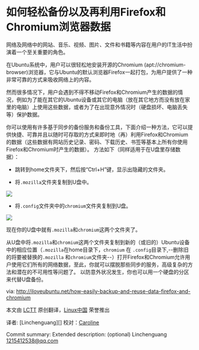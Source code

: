 如何轻松备份以及再利用Firefox和Chromium浏览器数据
================================================================================

网络及网络中的网站、音乐、视频、图片、文件和书籍等内容在用户的IT生活中扮演着一个至关重要的角色。

在Ubuntu系统中，用户可以很轻松地安装开源的Chromium (apt://chromium-browser)浏览器，它与Ubuntu的默认浏览器Firefox一起打包，为用户提供了一种非常可靠的方式来吸收网络上的内容。

然而很多情况下，用户会遇到不得不移动Firefox和Chromium产生的数据的情况，例如为了能在其它的Ubuntu设备或其它的电脑（放在其它地方而没有放在家里的电脑）上使用这些数据，或者为了在出现意外情况时（硬盘损坏、电脑丢失等）保护数据。 

你可以使用有许多基于同步的备份服务和备份工具，下面介绍一种方法，它可以提供快捷、可靠并且以随时可存取的方式来即时地（再）利用Firefox和Chromium的数据（这些数据有网站历史记录、密码、下载历史、书签等基本上所有你使用Firefox和Chromium时产生的数据）。
方法如下（同样适用于在U盘里存储数据）：

- 跳转到home文件夹下，然后按“Ctrl+H”键，显示出隐藏的文件夹。 

- 将`.mozilla`文件夹复制到U盘中。

![](http://iloveubuntu.net/pictures_me/mozilla%20wed%20data%20backup.png)

- 将`.config`文件夹中的`chromium`文件夹复制到U盘。

![](http://iloveubuntu.net/pictures_me/chromium%20web%20data%20backup.png)

现在你的U盘中就有`.mozilla`和`chromium`这两个文件夹了。

从U盘中将`.mozilla`和`chromium`这两个文件夹复制到新的（或旧的）Ubuntu设备中的相应位置（`.mozilla`在home目录下，`chromium` 在 `.config`目录下,--删除旧的将要被替换的`.mozilla` 和`chromium`文件夹--）打开Firefox和Chromium允许用户使用它们所有的网络数据，至此，你就可以摆脱那些同步的服务，高级复杂的方法和潜在的不可用性等问题了。
以防意外状况发生，你也可以用一个硬盘的分区来代替U盘备份。

via: http://iloveubuntu.net/how-easily-backup-and-reuse-data-firefox-and-chromium

本文由 [LCTT][] 原创翻译，[Linux中国][] 荣誉推出

译者: [Linchenguang][] 校对：[Caroline][]

[LCTT]:https://github.com/LCTT/TranslateProject
[Linux中国]:http://linux.cn/portal.php
[译者ID]:http://linux.cn/space/译者ID
[Caroline]:http://linux.cn/space/14763

[1]:http://iloveubuntu.net/how-easily-backup-and-reuse-data-firefox-and-chromium
Commit summary: Extended description: (optional)
Linchenguang 1215412538@qq.com
